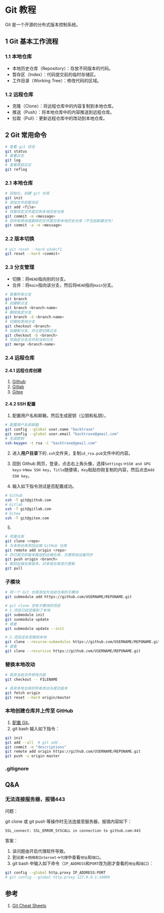 # Git 教程


Git 是一个开源的分布式版本控制系统。

<!--more-->

## 1 Git 基本工作流程

### 1.1 本地仓库

- 本地历史仓库（Repository）：存放不同版本的代码。
- 暂存区（Index）：代码提交前的临时存储区。
- 工作目录（Working Tree）：修改代码的区域。

### 1.2 远程仓库

- 克隆（Clone）：将远程仓库中的内容复制到本地仓库。
- 推送（Push）：将本地仓库中的内容推送到远程仓库。
- 拉取（Pull）：更新远程仓库中的改动到本地仓库。

## 2 Git 常用命令

```bash
# 查看 git 状态
git status
# 查看日志
git log
# 查看简短日志
git reflog
```

### 2.1 本地仓库

```bash
# 初始化，创建 git 仓库
git init
# 添加文件到暂存区
git add <file>
# 将暂存区文件提交到本地历史仓库
git commit -m <message>
# 将所有修改或删除的文件提交到本地历史仓库（不包括新建文件）
git commit -a -m <message>
```

### 2.2 版本切换

```bash
# git reset --hard a3a9cf1
git reset --hard <commit>
```

### 2.3 分支管理

- 切换：将`HEAD`指向别的分支。
- 合并：将`main`指向该分支，然后将`HEAD`指向`main`分支。

```bash
# 查看所有分支
git branch
# 创建新分支
git branch <branch-name>
# 删除指定分支
git branch -d <branch-name>
# 切换到其他分支
git checkout <branch>
# 创建新分支，并立即切换过去
git checkout -b <branch>
# 将指定分支合并到当前分支
git merge <branch-name>
```

### 2.4 远程仓库

#### 2.4.1 远程仓库创建

1. [Github](https://github.com/)
2. [Gitlab](https://about.gitlab.com/)
3. [Gitee](https://gitee.com/)

#### 2.4.2 SSH 配置

1. 配置用户名和邮箱，然后生成密钥（公钥和私钥）。

```bash
# 配置用户名和邮箱
git config --global user.name "backtraxe"
git config --global user.email "backtraxe@gmail.com"
# 生成密钥
ssh-keygen -t rsa -C "backtraxe@gmail.com"
```

2. 进入**用户目录**下的`.ssh`文件夹，复制`id_rsa.pub`文件中的内容。

3. 回到 Github 网页，登录，点击右上角头像，选择`Settings`->`SSH and GPG keys`->`New SSH key`，`Title`随便填，`Key`粘贴你刚复制的内容，然后点击`Add SSH key`。

4. 输入如下指令测试是否配置成功。

```bash
# Github
ssh -T git@github.com
# Gitlab
ssh -T git@gitlab.com
# Gitee
ssh -T git@gitee.com
```

5.

```bash
# 克隆仓库
git clone <repo>
# 为本地仓库添加远端 GitHub 仓库
git remote add origin <repo>
# 将已提交的版本推送到远端仓库，方便其他设备同步
git push origin <branch>
# 取回远端仓库版本，对本地仓库进行更新
git pull
```

### 子模块

```bash
# 将一个 Git 仓库添加为当前仓库的子模块
git submodule add https://github.com/USERNAME/REPONAME.git

# git clone 含有子模块的项目
# 1.项目已经克隆到了本地
git submodule init
git sunmodule update
# 或者
git submodule update --init

# 2.项目还未克隆到本地
git clone --recurse-submodules https://github.com/USERNAME/REPONAME.git
# 或者
git clone --recursive https://github.com/USERNAME/REPONAME.git
```

### 替换本地改动

```bash
# 丢弃当前文件修改内容
git checkout -- FILENAME

# 丢弃本地仓库的所有改动与提交版本
git fetch origin
git reset --hard origin/master
```

### 本地创建仓库并上传至 GitHub

1. [配置 Git](#配置-git)。
2. git bash 输入如下指令：

```bash
git init
git add --all  # git add .
git commit -m "descriptions"
git remote add origin https://github.com/USERNAME/REPONAME.git
git push -u origin master
```

### .gitignore

## Q&A

### 无法连接服务器，报错443

问题：

git clone 或 git push 等操作时无法连接至服务器，报错内容如下：

```bash
SSL_connect: SSL_ERROR_SYSCALL in connection to github.com:443
```

答案：

1. 该问题由开启代理软件导致。
2. 到`设置`->`网络和Internet`->`代理`中查看`地址`和`端口`。
3. git bash 中输入如下命令（`IP_ADDRESS`和`PORT`改为刚才查看的`地址`和`端口`）：

```bash
git config --global http.proxy IP_ADDRESS:PORT
# git config --global http.proxy 127.0.0.1:10809
```

## 参考

1. [Git Cheat Sheets](https://training.github.com/)

